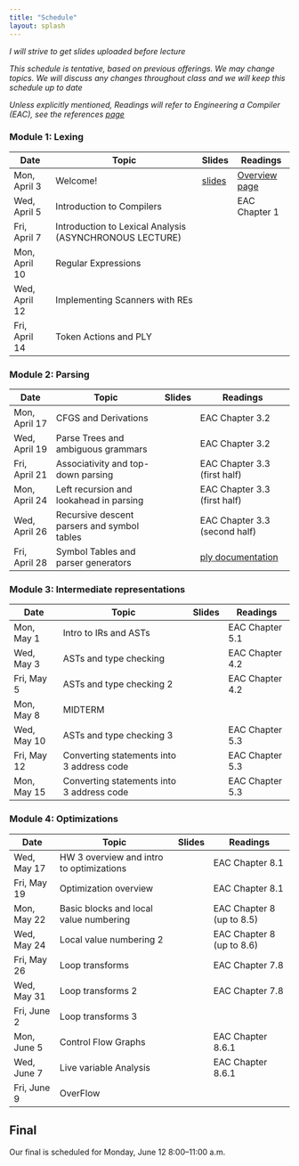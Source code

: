 ```yaml
---
title: "Schedule"
layout: splash
---
```


_I will strive to get slides uploaded before lecture_

_This schedule is tentative, based on previous offerings. We may change topics. We will discuss any changes throughout class and we will keep this schedule up to date_

_Unless explicitly mentioned, Readings will refer to Engineering a Compiler (EAC), see the references [page](https://sorensenucsc.github.io/CSE110A-sp2023/references.html)_

### Module 1: Lexing

| Date             | Topic    | Slides |   Readings
|------------------|----------|--------|----------------
| Mon, April 3    | Welcome!  |  [slides]()   | [Overview page](https://sorensenucsc.github.io/CSE110A-sp2023/overview.html)
| Wed, April 5    | Introduction to Compilers |   | EAC Chapter 1
| Fri, April 7     | Introduction to Lexical Analysis (ASYNCHRONOUS LECTURE)  |  |
| Mon, April 10     |  Regular Expressions | | 
| Wed, April 12     |  Implementing Scanners with REs |  | 
| Fri, April 14     |  Token Actions and PLY | | 

### Module 2: Parsing

| Date             | Topic    | Slides |   Readings
|------------------|----------|--------|----------------
| Mon, April 17     | CFGS and Derivations |  | EAC Chapter 3.2
| Wed, April 19     |  Parse Trees and ambiguous grammars   | | EAC Chapter 3.2
| Fri, April 21     | Associativity and top-down parsing   |   | EAC Chapter 3.3 (first half)
| Mon, April 24     | Left recursion and lookahead in parsing    |  | EAC Chapter 3.3 (first half)
| Wed, April 26     | Recursive descent parsers and symbol tables   |   | EAC Chapter 3.3 (second half)
| Fri, April 28     | Symbol Tables and parser generators |   | [ply documentation](https://www.dabeaz.com/ply/ply.html)


### Module 3: Intermediate representations

| Date             | Topic    | Slides |   Readings
|------------------|----------|--------|----------------
| Mon, May 1      | Intro to IRs and ASTs | |EAC Chapter 5.1
| Wed, May 3      | ASTs and type checking | | EAC Chapter 4.2
| Fri, May 5     | ASTs and type checking 2  | | EAC Chapter 4.2
| Mon, May 8     | MIDTERM ||
| Wed, May 10     | ASTs and type checking 3 |  | EAC Chapter 5.3
| Fri, May 12     | Converting statements into 3 address code | | EAC Chapter 5.3
| Mon, May 15      | Converting statements into 3 address code | | EAC Chapter 5.3

### Module 4: Optimizations

| Date             | Topic    | Slides |   Readings
|------------------|----------|--------|----------------
| Wed, May 17     |  HW 3 overview and intro to optimizations        | | EAC Chapter 8.1
| Fri, May 19     |  Optimization overview |  | EAC Chapter 8.1
| Mon, May 22     | Basic blocks and local value numbering |  | EAC Chapter 8 (up to 8.5)
| Wed, May 24     | Local value numbering 2 |  | EAC Chapter 8 (up to 8.6)
| Fri, May 26     | Loop transforms |   | EAC Chapter 7.8
| Wed, May 31     | Loop transforms 2 |  | EAC Chapter 7.8
| Fri, June 2     | Loop transforms 3|  |
| Mon, June 5     | Control Flow Graphs |  | EAC Chapter 8.6.1
| Wed, June 7     | Live variable Analysis || EAC Chapter 8.6.1
| Fri, June 9     | OverFlow

## Final

Our final is scheduled for Monday, June 12	8:00–11:00 a.m.

